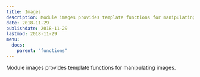 ```yaml
---
title: Images
description: Module images provides template functions for manipulating images.
date: 2018-11-29
publishdate: 2018-11-29
lastmod: 2018-11-29
menu:
  docs:
    parent: "functions"
---
```


Module images provides template functions for manipulating images.
